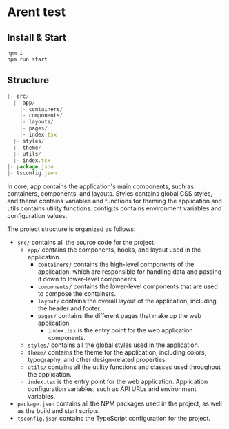 # Arent test

## Install & Start

```shell
npm i
npm run start
```

## Structure

```js
|- src/
  |- app/
    |- containers/
    |- components/
    |- layouts/
    |- pages/
    |- index.tsx
  |- styles/
  |- theme/
  |- utils/
  |- index.tsx
|- package.json
|- tsconfig.json
```

In core, app contains the application's main components, such as containers, components, and layouts. Styles contains global CSS styles, and theme contains variables and functions for theming the application and utils contains utility functions. config.ts contains environment variables and configuration values.

The project structure is organized as follows:

- `src/` contains all the source code for the project.
  - `app/` contains the components, hooks, and layout used in the application.
    - `containers/` contains the high-level components of the application, which are responsible for handling data and passing it down to lower-level components.
    - `components/` contains the lower-level components that are used to compose the containers.
    - `layout/` contains the overall layout of the application, including the header and footer.
    - `pages/` contains the different pages that make up the web application.
      - `index.tsx` is the entry point for the web application components.
  - `styles/` contains all the global styles used in the application.
  - `theme/` contains the theme for the application, including colors, typography, and other design-related properties.
  - `utils/` contains all the utility functions and classes used throughout the application.
  - `index.tsx` is the entry point for the web application. Application configuration variables, such as API URLs and environment variables.
- `package.json` contains all the NPM packages used in the project, as well as the build and start scripts.
- `tsconfig.json` contains the TypeScript configuration for the project.
